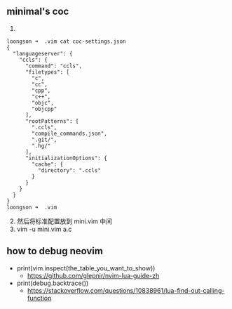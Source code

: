 ## minimal's coc
1.
```
loongson ➜  .vim cat coc-settings.json
{
  "languageserver": {
    "ccls": {
      "command": "ccls",
      "filetypes": [
        "c",
        "cc",
        "cpp",
        "c++",
        "objc",
        "objcpp"
      ],
      "rootPatterns": [
        ".ccls",
        "compile_commands.json",
        ".git/",
        ".hg/"
      ],
      "initializationOptions": {
        "cache": {
          "directory": ".ccls"
        }
      }
    }
  }
}
loongson ➜  .vim
```
2. 然后将标准配置放到 mini.vim 中间
3. vim -u mini.vim a.c

## how to debug neovim
- print(vim.inspect(the_table_you_want_to_show))
  - https://github.com/glepnir/nvim-lua-guide-zh
- print(debug.backtrace())
  - https://stackoverflow.com/questions/10838961/lua-find-out-calling-function
